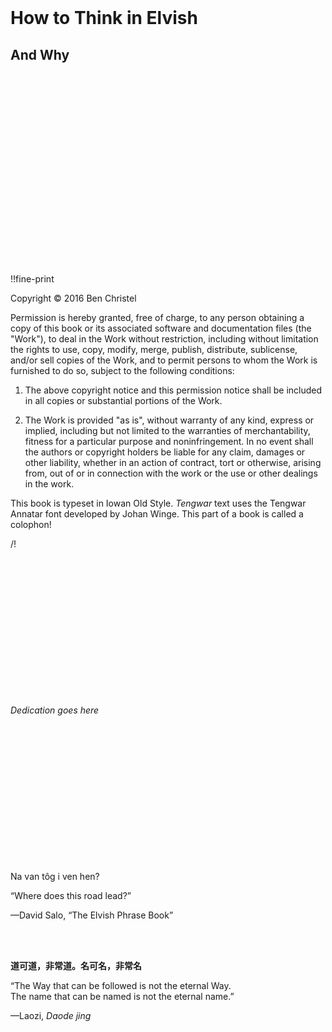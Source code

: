 <div class="page-break right"></div>
<br/>
<br/>
<br/>
<br/>
<br/>
<br/>
<br/>
<br/>
<br/>
<h1 class="title center">How to Think in Elvish</h1>
<h2 class="subtitle center">And Why</h2>

<div class="page-break left"></div>
<br/>
<br/>
<br/>
<br/>
<br/>
<br/>
<br/>
<br/>
<br/>
<br/>
<br/>
<br/>
<br/>
<br/>
<br/>
<br/>
<br/>
<br/>

!!fine-print

<p class="center">Copyright © 2016 Ben Christel</p>

Permission is hereby granted, free of charge, to any person obtaining a copy of this book or its associated software and documentation files (the "Work"), to deal in the Work without restriction, including without limitation the rights to use, copy, modify, merge, publish, distribute, sublicense, and/or sell copies of the Work, and to permit persons to whom the Work is furnished to do so, subject to the following conditions:

1. The above copyright notice and this permission notice shall be included in all copies or substantial portions of the Work.</p>

2. The Work is provided "as is", without warranty of any kind, express or implied, including but not limited to the warranties of merchantability, fitness for a particular purpose and noninfringe&shy;ment. In no event shall the authors or copyright holders be liable for any claim, damages or other liability, whether in an action of contract, tort or otherwise, arising from, out of or in connection with the work or the use or other dealings in the work.</p>

<p class="center">This book is typeset in Iowan Old Style. <em>Tengwar</em> text uses the Tengwar Annatar font developed by Johan Winge. This part of a book is called a colophon!</p>

/!

<div class="page-break right"></div>
<br/>
<br/>
<br/>
<br/>
<br/>
<br/>
<br/>
<br/>
<br/>
<br/>
<br/>
<br/>
<br/>

<p class="center"><em>Dedication goes here</em></p>



<div class="page-break right"></div>

<br/>
<br/>
<br/>
<br/>
<br/>
<br/>
<br/>
<br/>
<br/>
<br/>
<br/>
<br/>
<br/>
<p class="s">Na van tôg i ven hen?</p>
<p>&ldquo;Where does this road lead?&rdquo;</p>
<p>—David Salo, &ldquo;The Elvish Phrase Book&rdquo;</p>
<br/>
<br/>

<p style="font-family:'Times New Roman'"><b>道可道，非常道。名可名，非常名</b></p>
<p>&ldquo;The Way that can be followed is not the eternal Way.<br/>The name that can be named is not the eternal name.&rdquo;</p>
<p>—Laozi, <em>Daode jing</em></p>
